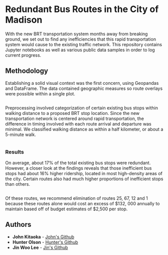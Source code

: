 # Redundant Bus Routes in the City of Madison

With the new BRT transportation system months away from breaking ground, we set out to find any inefficiencies that this rapid transportation system would cause to the existing traffic network. This repository contains Jupyter notebooks as well as various public data samples in order to log current progress. 

## Methodology

Establishing a solid visual context was the first concern, using Geopandas and DataFrame. The data contained geographic measures so route overlays were possible within a single plot. 

<image></image>

Preprocessing involved categorization of certain existing bus stops within walking distance to a proposed BRT stop location. Since the new transportation network is centered around rapid transportation, the difference in timing involved with each route arrival and departure was minimal. 
We classified walking distance as within a half kilometer, or about a 5-minute walk. 

<image></image>


### Results

On average, about 17% of the total existing bus stops were redundant. However, a closer look at the findings reveals that those inefficient bus stops had about 16% higher ridership, located in most high-density areas of the city. 
Certain routes also had much higher proportions of inefficient stops than others.

<image></image>

Of these routes, we recommend elimination of routes 25, 67, 12 and 1 because these routes alone would cost an excess of $132, 000 annually to maintain based off of budget estimates of $2,500 per stop.

## Authors

* **John Kitaoka**  - [John's Github](https://github.com/johnkitaoka)
* **Hunter Olson**  - [Hunter's Github](https://github.com/hjolson01)
* **Jin Woo Lee**  - [Jin's Github](https://github.com/jinlee487)



